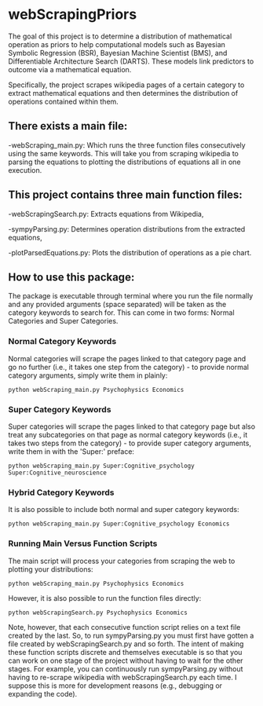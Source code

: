# webScrapingPriors

The goal of this project is to determine a distribution of mathematical operation as priors to help computational models such as Bayesian Symbolic Regression (BSR), Bayesian Machine Scientist (BMS), and Differentiable Architecture Search (DARTS). These models link predictors to outcome via a mathematical equation.

Specifically, the project scrapes wikipedia pages of a certain category to extract mathematical equations and then determines the distribution of operations contained within them. 

## There exists a main file:
-webScraping_main.py: Which runs the three function files consecutively using the same keywords. This will take you from scraping wikipedia to parsing the equations to plotting the distributions of equations all in one execution. 

## This project contains three main function files:

-webScrapingSearch.py: Extracts equations from Wikipedia,

-sympyParsing.py: Determines operation distributions from the extracted equations,

-plotParsedEquations.py: Plots the distribution of operations as a pie chart.

## How to use this package:
The package is executable through terminal where you run the file normally and any provided arguments (space separated) will be taken as the category keywords to search for. This can come in two forms: Normal Categories and Super Categories. 

### Normal Category Keywords
Normal categories will scrape the pages linked to that category page and go no further (i.e., it takes one step from the category) - to provide normal category arguments, simply write them in plainly:
```
python webScraping_main.py Psychophysics Economics
```

### Super Category Keywords
Super categories will scrape the pages linked to that category page but also treat any subcategories on that page as normal category keywords (i.e., it takes two steps from the category) - to provide super category arguments, write them in with the 'Super:' preface:
```
python webScraping_main.py Super:Cognitive_psychology Super:Cognitive_neuroscience
```

### Hybrid Category Keywords
It is also possible to include both normal and super category keywords:
```
python webScraping_main.py Super:Cognitive_psychology Economics
```

### Running Main Versus Function Scripts
The main script will process your categories from scraping the web to plotting your distributions:
```
python webScraping_main.py Psychophysics Economics
```

However, it is also possible to run the function files directly:
```
python webScrapingSearch.py Psychophysics Economics
```
Note, however, that each consecutive function script relies on a text file created by the last. So, to run sympyParsing.py you must first have gotten a file created by webScrapingSearch.py and so forth. The intent of making these function scripts discrete and themselves executable is so that you can work on one stage of the project without having to wait for the other stages. For example, you can continuously run sympyParsing.py without having to re-scrape wikipedia with webScrapingSearch.py each time. I suppose this is more for development reasons (e.g., debugging or expanding the code). 
